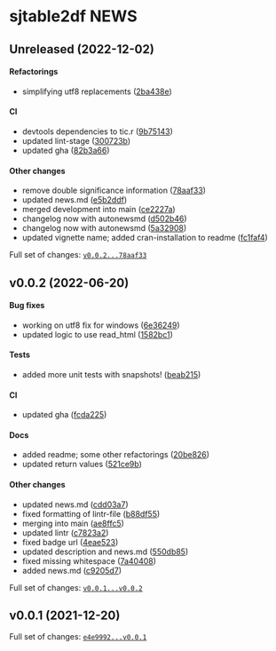 # sjtable2df NEWS

## Unreleased (2022-12-02)

#### Refactorings

-   simplifying utf8 replacements
    ([2ba438e](https://github.com/kapsner/sjtable2df/tree/2ba438e0d5d1b31064d713277f4270f8120e0462))

#### CI

-   devtools dependencies to tic.r
    ([9b75143](https://github.com/kapsner/sjtable2df/tree/9b75143c747a36bdb2f86c1c6c804319def85b5f))
-   updated lint-stage
    ([300723b](https://github.com/kapsner/sjtable2df/tree/300723b096f51c3bb06940bcc1ab49a2362f5c20))
-   updated gha
    ([82b3a66](https://github.com/kapsner/sjtable2df/tree/82b3a66a857688c4328dcf653b3985248c5888ec))

#### Other changes

-   remove double significance information
    ([78aaf33](https://github.com/kapsner/sjtable2df/tree/78aaf33817e8dcd8a8b477320b27e35fdf06fd76))
-   updated news.md
    ([e5b2ddf](https://github.com/kapsner/sjtable2df/tree/e5b2ddf8ecd7b42511ef3fbf90229a77fafc2ceb))
-   merged development into main
    ([ce2227a](https://github.com/kapsner/sjtable2df/tree/ce2227a21bd3f3548916c773f775dc5ead776927))
-   changelog now with autonewsmd
    ([d502b46](https://github.com/kapsner/sjtable2df/tree/d502b462f36dcb130d660674206037c13dda9574))
-   changelog now with autonewsmd
    ([5a32908](https://github.com/kapsner/sjtable2df/tree/5a3290865b1a9f189ebe81f83d4d7a132ac2a617))
-   updated vignette name; added cran-installation to readme
    ([fc1faf4](https://github.com/kapsner/sjtable2df/tree/fc1faf416482bed9ea39f595eedd894e5dddc0ed))

Full set of changes:
[`v0.0.2...78aaf33`](https://github.com/kapsner/sjtable2df/compare/v0.0.2...78aaf33)

## v0.0.2 (2022-06-20)

#### Bug fixes

-   working on utf8 fix for windows
    ([6e36249](https://github.com/kapsner/sjtable2df/tree/6e36249f725f6e61771bd39bf90aca55923ff2f8))
-   updated logic to use read\_html
    ([1582bc1](https://github.com/kapsner/sjtable2df/tree/1582bc18b7820391c75b7b8896e7c6bf447f5300))

#### Tests

-   added more unit tests with snapshots!
    ([beab215](https://github.com/kapsner/sjtable2df/tree/beab215e64b5b9fd72dfbba02d1eaa57dd6f906b))

#### CI

-   updated gha
    ([fcda225](https://github.com/kapsner/sjtable2df/tree/fcda2258aef638af6b107c32cb27a6ff7a969f92))

#### Docs

-   added readme; some other refactorings
    ([20be826](https://github.com/kapsner/sjtable2df/tree/20be826f7508732a9876f01a3ec148a071bb66b1))
-   updated return values
    ([521ce9b](https://github.com/kapsner/sjtable2df/tree/521ce9b35c26f2bec98ada664f8d0707a2d8e5d6))

#### Other changes

-   updated news.md
    ([cdd03a7](https://github.com/kapsner/sjtable2df/tree/cdd03a79fb8bb8d90d333da76466689bbbcbd7b3))
-   fixed formatting of lintr-file
    ([b88df55](https://github.com/kapsner/sjtable2df/tree/b88df551cbac6fe46c38f348d2802218c21fa9a3))
-   merging into main
    ([ae8ffc5](https://github.com/kapsner/sjtable2df/tree/ae8ffc53f75e6a38372e5654ac2525152040ee5a))
-   updated lintr
    ([c7823a2](https://github.com/kapsner/sjtable2df/tree/c7823a2c5598158603765ff2357ea4c51e9b564c))
-   fixed badge url
    ([4eae523](https://github.com/kapsner/sjtable2df/tree/4eae523c3d8246649cd034011ceecf6bb89311c4))
-   updated description and news.md
    ([550db85](https://github.com/kapsner/sjtable2df/tree/550db85ce75ae08c1b5902315ef5301b9e392a76))
-   fixed missing whitespace
    ([7a40408](https://github.com/kapsner/sjtable2df/tree/7a404088942eb9463ead3d6f63a547d51f833efb))
-   added news.md
    ([c9205d7](https://github.com/kapsner/sjtable2df/tree/c9205d775a889d4ca55e58a4530b3646f41d40a7))

Full set of changes:
[`v0.0.1...v0.0.2`](https://github.com/kapsner/sjtable2df/compare/v0.0.1...v0.0.2)

## v0.0.1 (2021-12-20)

Full set of changes:
[`e4e9992...v0.0.1`](https://github.com/kapsner/sjtable2df/compare/e4e9992...v0.0.1)
